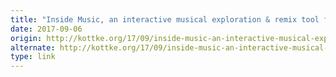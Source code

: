 ```yaml
---
title: "Inside Music, an interactive musical exploration & remix tool from Song Exploder and Google"
date: 2017-09-06
origin: http://kottke.org/17/09/inside-music-an-interactive-musical-exploration-remix-tool-from-song-exploder-and-google
alternate: http://kottke.org/17/09/inside-music-an-interactive-musical-exploration-remix-tool-from-song-exploder-and-google
type: link
---
```


